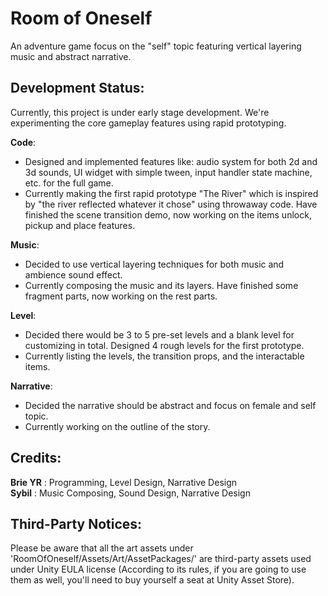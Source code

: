 # Room of Oneself

An adventure game focus on the "self" topic featuring vertical layering music and abstract narrative.


## Development Status:

Currently, this project is under early stage development. We're experimenting the core gameplay features using rapid prototyping.

**Code**: 

- Designed and implemented features like: audio system for both 2d and 3d sounds, UI widget with simple tween, input handler state machine, etc. for the full game.
- Currently making the first rapid prototype "The River" which is inspired by "the river reflected whatever it chose" using throwaway code. Have finished the scene transition demo, now working on the items unlock, pickup and place features.

**Music**: 

- Decided to use vertical layering techniques for both music and ambience sound effect.
- Currently composing the music and its layers. Have finished some fragment parts, now working on the rest parts.

**Level**:

- Decided there would be 3 to 5 pre-set levels and a blank level for customizing in total. Designed 4 rough levels for the first prototype.
- Currently listing the levels, the transition props, and the interactable items.

**Narrative**:

- Decided the narrative should be abstract and focus on female and self topic.
- Currently working on the outline of the story.


## Credits:

**Brie YR** : Programming, Level Design, Narrative Design     
**Sybil** : Music Composing, Sound Design, Narrative Design


## Third-Party Notices:

Please be aware that all the art assets under 'RoomOfOneself/Assets/Art/AssetPackages/' are third-party assets used under Unity EULA license (According to its rules, if you are going to use them as well, you'll need to buy yourself a seat at Unity Asset Store).
